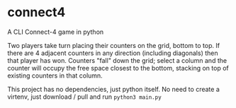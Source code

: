 # connect4
A CLI Connect-4 game in python

Two players take turn placing their counters on the grid, bottom to top. If there are 4 adjacent counters in any direction (including diagonals) then that player has won.
Counters "fall" down the grid; select a column and the counter will occupy the free space closest to the bottom, stacking on top of existing counters in that column.

This project has no dependencies, just python itself. No need to create a virtenv, just download / pull and run `python3 main.py`
